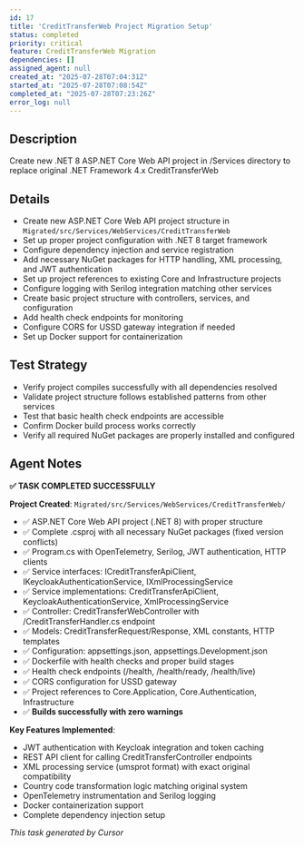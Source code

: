 ```yaml
---
id: 17
title: 'CreditTransferWeb Project Migration Setup'
status: completed
priority: critical
feature: CreditTransferWeb Migration
dependencies: []
assigned_agent: null
created_at: "2025-07-28T07:04:31Z"
started_at: "2025-07-28T07:08:54Z"
completed_at: "2025-07-28T07:23:26Z"
error_log: null
---
```


## Description

Create new .NET 8 ASP.NET Core Web API project in /Services directory to replace original .NET Framework 4.x CreditTransferWeb

## Details

- Create new ASP.NET Core Web API project structure in `Migrated/src/Services/WebServices/CreditTransferWeb`
- Set up proper project configuration with .NET 8 target framework
- Configure dependency injection and service registration
- Add necessary NuGet packages for HTTP handling, XML processing, and JWT authentication
- Set up project references to existing Core and Infrastructure projects
- Configure logging with Serilog integration matching other services
- Create basic project structure with controllers, services, and configuration
- Add health check endpoints for monitoring
- Configure CORS for USSD gateway integration if needed
- Set up Docker support for containerization

## Test Strategy

- Verify project compiles successfully with all dependencies resolved
- Validate project structure follows established patterns from other services
- Test that basic health check endpoints are accessible
- Confirm Docker build process works correctly
- Verify all required NuGet packages are properly installed and configured

## Agent Notes

**✅ TASK COMPLETED SUCCESSFULLY**

**Project Created**: `Migrated/src/Services/WebServices/CreditTransferWeb/`
- ✅ ASP.NET Core Web API project (.NET 8) with proper structure
- ✅ Complete .csproj with all necessary NuGet packages (fixed version conflicts)
- ✅ Program.cs with OpenTelemetry, Serilog, JWT authentication, HTTP clients
- ✅ Service interfaces: ICreditTransferApiClient, IKeycloakAuthenticationService, IXmlProcessingService
- ✅ Service implementations: CreditTransferApiClient, KeycloakAuthenticationService, XmlProcessingService
- ✅ Controller: CreditTransferWebController with /CreditTransferHandler.cs endpoint
- ✅ Models: CreditTransferRequest/Response, XML constants, HTTP templates
- ✅ Configuration: appsettings.json, appsettings.Development.json
- ✅ Dockerfile with health checks and proper build stages
- ✅ Health check endpoints (/health, /health/ready, /health/live)
- ✅ CORS configuration for USSD gateway
- ✅ Project references to Core.Application, Core.Authentication, Infrastructure
- ✅ **Builds successfully with zero warnings**

**Key Features Implemented**:
- JWT authentication with Keycloak integration and token caching
- REST API client for calling CreditTransferController endpoints  
- XML processing service (umsprot format) with exact original compatibility
- Country code transformation logic matching original system
- OpenTelemetry instrumentation and Serilog logging
- Docker containerization support
- Complete dependency injection setup

*This task generated by Cursor* 